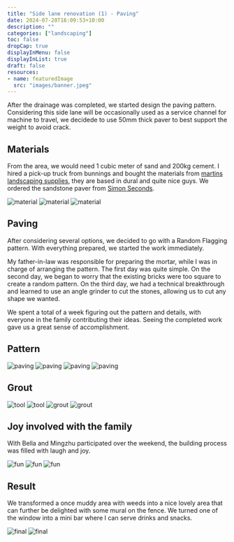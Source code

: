 ```yaml
---
title: "Side lane renovation (1) - Paving"
date: 2024-07-20T16:09:53+10:00
description: ""
categories: ["landscaping"]
toc: false
dropCap: true
displayInMenu: false
displayInList: true
draft: false
resources:
- name: featuredImage
  src: "images/banner.jpeg"
---
```


After the drainage was completed, we started design the paving pattern. 
Considering this side lane will be occasionally used as a service channel for machine to travel, we decidede to use 50mm thick paver to best support the weight to avoid crack.

## Materials

From the area, we would need 1 cubic meter of sand and 200kg cement. I hired a pick-up truck from bunnings and bought the materials from [martins landscaping supplies](https://www.martinsbls.com.au/), they are based in dural and quite nice guys.
We ordered the sandstone paver from [Simon Seconds](https://www.simonsseconds.com.au/).

![material](images/material%20-%202.jpeg)
![material](images/material%20-%204.jpeg)
![material](images/material%20-%205.jpeg)

## Paving

After considering several options, we decided to go with a Random Flagging pattern. With everything prepared, we started the work immediately.

My father-in-law was responsible for preparing the mortar, while I was in charge of arranging the pattern.
The first day was quite simple. On the second day, we began to worry that the existing bricks were too square to create a random pattern. On the third day, we had a technical breakthrough and learned to use an angle grinder to cut the stones, allowing us to cut any shape we wanted.

We spent a total of a week figuring out the pattern and details, with everyone in the family contributing their ideas.
Seeing the completed work gave us a great sense of accomplishment.

## Pattern

![paving](images/paving%20-%204.jpeg)
![paving](images/paving%20-%201.jpeg)
![paving](images/paving%20-%202.jpeg)
![paving](images/paving%20-%203.jpeg)

## Grout

![tool](images/tool%20-%201.jpeg)
![tool](images/tool%20-%202.jpeg)
![grout](images/grout%20-%201.jpeg)
![grout](images/grout%20-%202.jpeg)



## Joy involved with the family

With Bella and Mingzhu participated over the weekend, the building process was filled with laugh and joy.

![fun](images/fun%20-%201.jpeg)
![fun](images/fun%20-%202.jpeg)
![fun](images/fun%20-%203.jpeg)

## Result

We transformed a once muddy area with weeds into a nice lovely area that can further be delighted with some mural on the fence.
We turned one of the window into a mini bar where I can serve drinks and snacks.

![final](images/final%20-%202.jpeg)
![final](images/final%20-%203.jpeg)